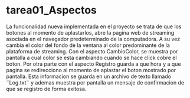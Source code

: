 # tarea01_Aspectos



La funcionalidad nueva implementada en el proyecto se trata de que los botones al momento de aplastarlos, abre la pagina web de streaming asociada en el navegador predeterminado
de la computadora. A su vez cambia el color del fondo de la ventana al color predominante de la plataforma de streaming. Con el aspecto CambioColor, se muestra por pantalla
a cual color se esta cambiando cuando se hace click cobre el boton. Por otra parte con el aspecto Registro guarda a que hora y a que pagina se redirecciono al momento de aplastar el boton mostrado por pantalla. Esta informacion se guarda 
en un archivo de texto llamado ¨Log.txt¨ y ademas muestra por pantalla un mensaje de confirmacion de que se registro de forma exitosa.

